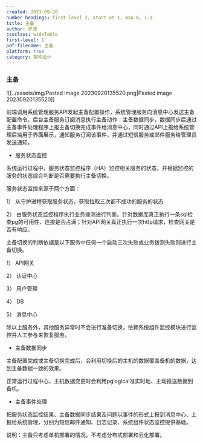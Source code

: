 ```yaml
---
created: 2023-09-20
number headings: first-level 2, start-at 1, max 6, 1.1-
title: 主备
author: 罗潇
cssclass: wideTable
first-level: 1
pdf-filename: 主备
platform: true
category: 架构设计
---
```


### 主备

![[../assets/img/Pasted image 20230920135520.png|Pasted image 20230920135520]]

前端调用系统管理服务API发起主备配置操作，系统管理服务向消息中心发送主备配置命令，后台主备服务订阅消息执行主备动作：主备数据同步，数据同步后通过主备事件处理程序上报主备切换完成事件给消息中心，同时通过API上报给系统管理后端用于界面展示，通知服务订阅该事件，并通过短信服务或邮件服务给管理员发送通知。

* 服务状态监控

系统运行过程中，服务状态监控程序（HA）监控相关服务的状态，并根据监控的服务的状态综合判断是否需要执行主备切换。

服务状态监控来源于两个方面：

1） 从守护进程获取服务状态，获取拉取三次都不成功的服务的状态

2） 由服务状态监控程序执行业务拨测进行判断。针对数据库真正执行一条sql检查pg的可用性、连接是否占满；针对API网关真正执行一次http请求，检查网关是否有响应。

主备切换的判断依据是以下服务中任何一个启动三次失败或业务拨测失败则进行主备切换。

1） API网关

2） 认证中心

3） 用户管理

4） DB

5） 消息中心

除以上服务外，其他服务异常时不会进行准备切换，依赖系统组件监控模块进行监控并人工参与来恢复服务。

* 主备数据同步

主备配置完成或主备切换完成后，会利用切换后的主机的数据覆盖备机的数据，达到主备数据一致的效果。

正常运行过程中心，主机数据变更时会利用pglogical准实时地、主动推送数据到备机。

* 主备事件处理

把服务状态监控结果、主备数据同步结果及问题以事件的形式上报到消息中心、上报给系统管理，分别为短信邮件通知、日志记录、系统组件状态监控提供基础。

说明：主备只考虑单机部署的情况，不考虑分布式部署和云化部署。
